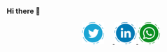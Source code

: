 ### Hi there 👋


<p align="center">
  <a href="https://twitter.com/packiaseelan14"><img width="50" hspace="20" src="https://raw.githubusercontent.com/Packiaseelan/Packiaseelan/main/images/twitter_ic.png" alt="Twitter" />
  <a href="https://www.linkedin.com/in/packiaseelan14"><img width="50" src="https://raw.githubusercontent.com/Packiaseelan/Packiaseelan/main/images/linkedin_ic.png" alt="LinkedIn" />
  <a href="https://wa.me/919626449468"><img width="50" src="https://raw.githubusercontent.com/Packiaseelan/Packiaseelan/main/images/whatsapp_ic.png" alt="WhatsApp" />
</p>

<!--
**Packiaseelan/Packiaseelan** is a ✨ _special_ ✨ repository because its `README.md` (this file) appears on your GitHub profile.

Here are some ideas to get you started:

- 🔭 I’m currently working on ...
- 🌱 I’m currently learning ...
- 👯 I’m looking to collaborate on ...
- 🤔 I’m looking for help with ...
- 💬 Ask me about ...
- 📫 How to reach me: ...
- 😄 Pronouns: ...
- ⚡ Fun fact: ...
-->
